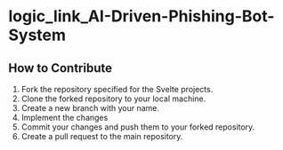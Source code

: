 # logic_link_AI-Driven-Phishing-Bot-System

## How to Contribute
1. Fork the repository specified for the Svelte projects.
2. Clone the forked repository to your local machine.
3. Create a new branch with your name.
4. Implement the changes
5. Commit your changes and push them to your forked repository.
6. Create a pull request to the main repository.
